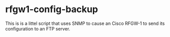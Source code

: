 # rfgw1-config-backup

This is is a littel script that uses SNMP to cause an Cisco RFGW-1 to send its configuration to an FTP server.
